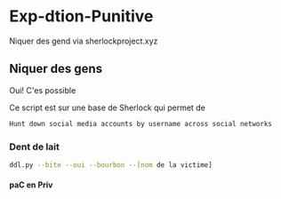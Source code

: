 # Exp-dtion-Punitive
Niquer des gend via sherlockproject.xyz

## Niquer des gens
Oui!
C'es possible 

Ce script est sur une base de Sherlock qui permet de 
```bash
Hunt down social media accounts by username across social networks
```
### Dent de lait 

```bash 
ddl.py --bite --oui --bourbon --[nom de la victime]
```



#### paC en Priv
